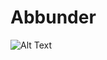 # Abbunder

![Alt Text](https://media1.tenor.com/images/ecfc5baaba7245b37201525769dc38b0/tenor.gif?itemid=19275026)
